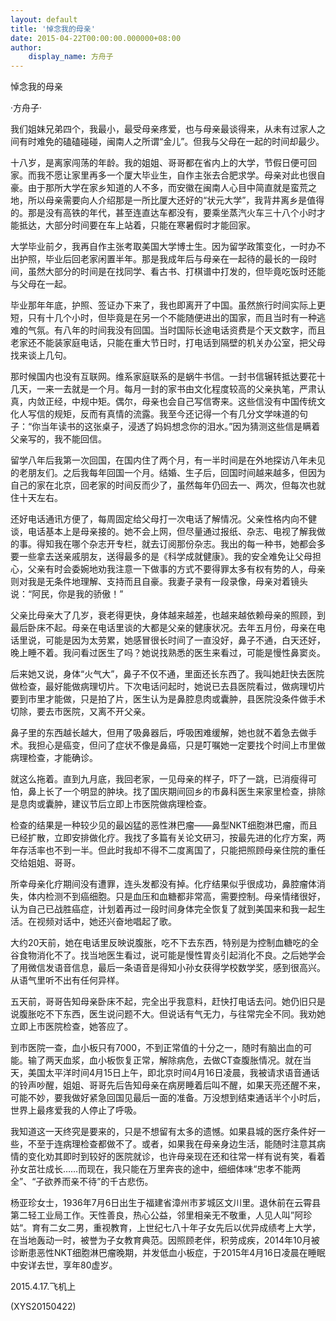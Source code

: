 ```yaml
---
layout: default
title: '悼念我的母亲'
date: 2015-04-22T00:00:00.000000+08:00
author:
    display_name: 方舟子
---
```


悼念我的母亲

·方舟子·

我们姐妹兄弟四个，我最小，最受母亲疼爱，也与母亲最谈得来，从未有过家人之间有时难免的磕磕碰碰，闽南人之所谓“金儿”。但我与父母在一起的时间却最少。

十八岁，是离家闯荡的年龄。我的姐姐、哥哥都在省内上的大学，节假日便可回家。而我不愿让家里再多一个厦大毕业生，自作主张去合肥求学。母亲对此也很自豪。由于那所大学在家乡知道的人不多，而安徽在闽南人心目中简直就是蛮荒之地，所以母亲需要向人介绍那是一所比厦大还好的“状元大学”，我背井离乡是值得的。那是没有高铁的年代，甚至连直达车都没有，要乘坐蒸汽火车三十八个小时才能抵达，大部分时间要在车上站着，只能在寒暑假时才能回家。

大学毕业前夕，我再自作主张考取美国大学博士生。因为留学政策变化，一时办不出护照，毕业后回老家闲置半年。那是我成年后与母亲在一起待的最长的一段时间，虽然大部分的时间是在找同学、看古书、打棋谱中打发的，但毕竟吃饭时还能与父母在一起。

毕业那年年底，护照、签证办下来了，我也即离开了中国。虽然旅行时间实际上更短，只有十几个小时，但毕竟是在另一个不能随便进出的国家，而且当时有一种逃难的气氛。有八年的时间我没有回国。当时国际长途电话资费是个天文数字，而且老家还不能装家庭电话，只能在重大节日时，打电话到隔壁的机关办公室，把父母找来谈上几句。

那时候国内也没有互联网。维系家庭联系的是蜗牛书信。一封书信辗转抵达要花十几天，一来一去就是一个月。每月一封的家书由文化程度较高的父亲执笔，严肃认真，内敛正经，中规中矩。偶尔，母亲也会自己写信寄来。这些信没有中国传统文化人写信的规矩，反而有真情的流露。我至今还记得一个有几分文学味道的句子：“你当年读书的这张桌子，浸透了妈妈想念你的泪水。”因为猜测这些信是瞒着父亲写的，我不能回信。

留学八年后我第一次回国，在国内住了两个月，有一半时间是在外地探访八年未见的老朋友们。之后我每年回国一个月。结婚、生子后，回国时间越来越多，但因为自己的家在北京，回老家的时间反而少了，虽然每年仍回去一、两次，但每次也就住十天左右。

还好电话通讯方便了，每周固定给父母打一次电话了解情况。父亲性格内向不健谈，电话基本上是母亲接的。她不会上网，但尽量通过报纸、杂志、电视了解我做的事。得知我在哪个杂志开专栏，就去订阅那份杂志。我出的每一种书，她都会多要一些拿去送亲戚朋友，送得最多的是《科学成就健康》。我的安全难免让父母担心，父亲有时会委婉地劝我注意一下做事的方式不要得罪太多有权有势的人，母亲则对我是无条件地理解、支持而且自豪。我妻子录有一段录像，母亲对着镜头说：“阿民，你是我的骄傲！”

父亲比母亲大了几岁，衰老得更快，身体越来越差，也越来越依赖母亲的照顾，到最后卧床不起。母亲在电话里谈的大都是父亲的健康状况。去年五月份，母亲在电话里说，可能是因为太劳累，她感冒很长时间了一直没好，鼻子不通，白天还好，晚上睡不着。我问看过医生了吗？她说找熟悉的医生来看过，可能是慢性鼻窦炎。

后来她又说，身体“火气大”，鼻子不仅不通，里面还长东西了。我叫她赶快去医院做检查，最好能做病理切片。下次电话问起时，她说已去县医院看过，做病理切片要到市里才能做，只是拍了片，医生认为是鼻腔息肉或囊肿，县医院没条件做手术切除，要去市医院，又离不开父亲。

鼻子里的东西越长越大，但用了吸鼻器后，呼吸困难缓解，她也就不着急去做手术。我担心是癌变，但问了症状不像是鼻癌，只是叮嘱她一定要找个时间上市里做病理检查，才能确诊。

就这么拖着。直到九月底，我回老家，一见母亲的样子，吓了一跳，已消瘦得可怕，鼻上长了一个明显的肿块。找了国庆期间回乡的市鼻科医生来家里检查，排除是息肉或囊肿，建议节后立即上市医院做病理检查。

检查的结果是一种较少见的最凶猛的恶性淋巴瘤——鼻型NKT细胞淋巴瘤，而且已经扩散，立即安排做化疗。我找了多篇有关论文研习，按最先进的化疗方案，两年存活率也不到一半。但此时我却不得不二度离国了，只能把照顾母亲住院的重任交给姐姐、哥哥。

所幸母亲化疗期间没有遭罪，连头发都没有掉。化疗结果似乎很成功，鼻腔瘤体消失，体内检测不到癌细胞。只是血压和血糖都非常高，需要控制。母亲情绪很好，认为自己已战胜癌症，计划着再过一段时间身体完全恢复了就到美国来和我一起生活。在视频对话中，她还兴奋地唱起了歌。

大约20天前，她在电话里反映说腹胀，吃不下去东西，特别是为控制血糖吃的全谷食物消化不了。找当地医生看过，说可能是慢性胃炎引起消化不良。之后她学会了用微信发语音信息，最后一条语音是得知小孙女获得学校数学奖，感到很高兴。从语气里听不出有任何异样。

五天前，哥哥告知母亲卧床不起，完全出乎我意料，赶快打电话去问。她仍旧只是说腹胀吃不下东西，医生说问题不大。但说话有气无力，与往常完全不同。我劝她立即上市医院检查，她答应了。

到市医院一查，血小板只有7000，不到正常值的十分之一，随时有脑出血的可能。输了两天血浆，血小板恢复正常，解除病危，去做CT查腹胀情况。就在当天，美国太平洋时间4月15日上午，即北京时间4月16日凌晨，我被请求语音通话的铃声吵醒，姐姐、哥哥先后告知母亲在病房睡着后叫不醒，如果天亮还醒不来，可能不妙，要我做好紧急回国见最后一面的准备。万没想到结束通话半个小时后，世界上最疼爱我的人停止了呼吸。

我知道这一天终究是要来的，只是不想留有太多的遗憾。如果县城的医疗条件好一些，不至于连病理检查都做不了。或者，如果我在母亲身边生活，能随时注意其病情的变化劝其即时到较好的医院就诊，也许母亲现在还和往常一样有说有笑，看着孙女茁壮成长……而现在，我只能在万里奔丧的途中，细细体味“忠孝不能两全”、“子欲养而亲不待”的千古悲伤。

杨亚珍女士，1936年7月6日出生于福建省漳州市芗城区文川里。退休前在云霄县第二轻工业局工作。天性善良，热心公益，邻里相亲无不敬重，人见人叫”阿珍姑“。育有二女二男，重视教育，上世纪七八十年子女先后以优异成绩考上大学，在当地轰动一时，被誉为子女教育典范。因照顾老伴，积劳成疾，2014年10月被诊断患恶性NKT细胞淋巴瘤晚期，并发低血小板症，于2015年4月16日凌晨在睡眠中安详去世，享年80虚岁。

2015.4.17.飞机上

(XYS20150422)


